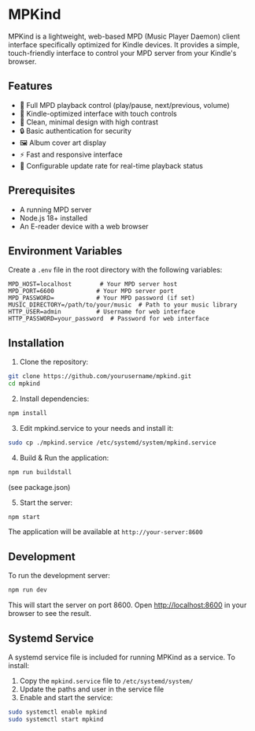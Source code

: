 # MPKind

MPKind is a lightweight, web-based MPD (Music Player Daemon) client interface specifically optimized for Kindle devices. It provides a simple, touch-friendly interface to control your MPD server from your Kindle's browser.

## Features

- 🎵 Full MPD playback control (play/pause, next/previous, volume)
- 📱 Kindle-optimized interface with touch controls
- 🎨 Clean, minimal design with high contrast
- 🔒 Basic authentication for security
- 🖼️ Album cover art display
- ⚡ Fast and responsive interface
- 🔄 Configurable update rate for real-time playback status

## Prerequisites

- A running MPD server
- Node.js 18+ installed
- An E-reader device with a web browser

## Environment Variables

Create a `.env` file in the root directory with the following variables:

```env
MPD_HOST=localhost        # Your MPD server host
MPD_PORT=6600            # Your MPD server port
MPD_PASSWORD=            # Your MPD password (if set)
MUSIC_DIRECTORY=/path/to/your/music  # Path to your music library
HTTP_USER=admin          # Username for web interface
HTTP_PASSWORD=your_password  # Password for web interface
```

## Installation

1. Clone the repository:
```bash
git clone https://github.com/yourusername/mpkind.git
cd mpkind
```

2. Install dependencies:
```bash
npm install
```
3. Edit mpkind.service to your needs and install it:
```bash
sudo cp ./mpkind.service /etc/systemd/system/mpkind.service
```
4. Build & Run the application:
```bash
npm run buildstall
```
(see package.json)

5. Start the server:
```bash
npm start
```

The application will be available at `http://your-server:8600`

## Development

To run the development server:

```bash
npm run dev
```

This will start the server on port 8600. Open [http://localhost:8600](http://localhost:8600) in your browser to see the result.

## Systemd Service

A systemd service file is included for running MPKind as a service. To install:

1. Copy the `mpkind.service` file to `/etc/systemd/system/`
2. Update the paths and user in the service file
3. Enable and start the service:

```bash
sudo systemctl enable mpkind
sudo systemctl start mpkind
```

